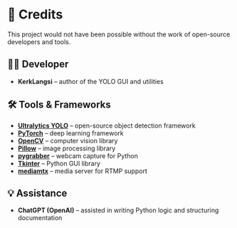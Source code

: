 # 🙌 Credits

This project would not have been possible without the work of open-source developers and tools.

## 👨‍💻 Developer

* **KerkLangsi** – author of the YOLO GUI and utilities

## 🛠 Tools & Frameworks

* **[Ultralytics YOLO](https://github.com/ultralytics/ultralytics)** – open-source object detection framework
* **[PyTorch](https://pytorch.org/)** – deep learning framework
* **[OpenCV](https://opencv.org/)** – computer vision library
* **[Pillow](https://python-pillow.org/)** – image processing library
* **[pygrabber](https://pypi.org/project/pygrabber/)** – webcam capture for Python
* **[Tkinter](https://docs.python.org/3/library/tkinter.html)** – Python GUI library
* **[mediamtx](https://github.com/mediamtx/mediamtx)** – media server for RTMP support

## 💡 Assistance

* **ChatGPT (OpenAI)** – assisted in writing Python logic and structuring documentation
